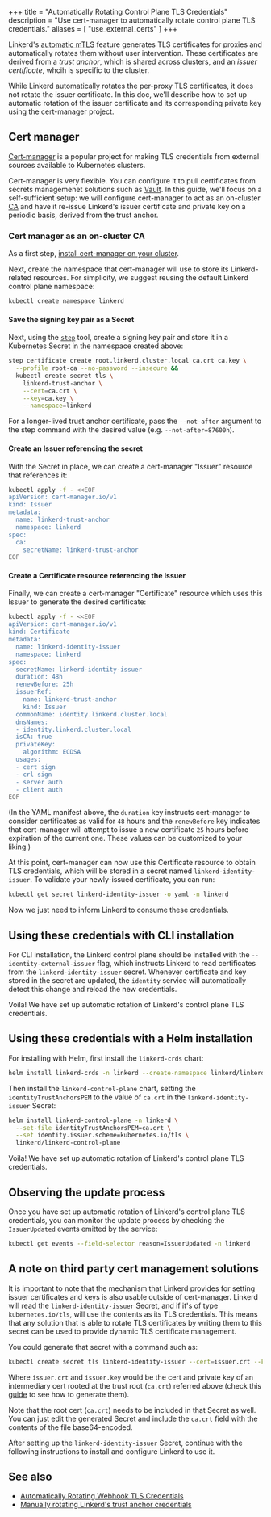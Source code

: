 +++
title = "Automatically Rotating Control Plane TLS Credentials"
description = "Use cert-manager to automatically rotate control plane TLS credentials."
aliases = [ "use_external_certs" ]
+++

Linkerd's [automatic mTLS](../../features/automatic-mtls/) feature generates TLS
certificates for proxies and automatically rotates them without user
intervention. These certificates are derived from a *trust anchor*, which is
shared across clusters, and an *issuer certificate*, whcih is specific to the
cluster.

While Linkerd automatically rotates the per-proxy TLS certificates, it does not
rotate the issuer certificate. In this doc, we'll describe how to set up
automatic rotation of the issuer certificate and its corresponding private key
using the cert-manager project.

## Cert manager

[Cert-manager](https://github.com/jetstack/cert-manager) is a popular project
for making TLS credentials from external sources available to Kubernetes
clusters.

Cert-manager is very flexible. You can configure it to pull certificates from
secrets managemenet solutions such as [Vault](https://www.vaultproject.io).  In
this guide, we'll focus on a self-sufficient setup: we will configure
cert-manager to act as an on-cluster
[CA](https://en.wikipedia.org/wiki/Certificate_authority) and have it re-issue
Linkerd's issuer certificate and private key on a periodic basis, derived from
the trust anchor.

### Cert manager as an on-cluster CA

As a first step, [install cert-manager on your
cluster](https://cert-manager.io/docs/installation/).

Next, create the namespace that cert-manager will use to store its
Linkerd-related resources. For simplicity, we suggest reusing the default
Linkerd control plane namespace:

```bash
kubectl create namespace linkerd
```

#### Save the signing key pair as a Secret

Next, using the [`step`](https://smallstep.com/cli/) tool, create a signing key
pair and store it in a Kubernetes Secret in the namespace created above:

```bash
step certificate create root.linkerd.cluster.local ca.crt ca.key \
  --profile root-ca --no-password --insecure &&
  kubectl create secret tls \
    linkerd-trust-anchor \
    --cert=ca.crt \
    --key=ca.key \
    --namespace=linkerd
```

For a longer-lived trust anchor certificate, pass the `--not-after` argument
to the step command with the desired value (e.g. `--not-after=87600h`).

#### Create an Issuer referencing the secret

With the Secret in place, we can create a cert-manager "Issuer" resource that
references it:

```bash
kubectl apply -f - <<EOF
apiVersion: cert-manager.io/v1
kind: Issuer
metadata:
  name: linkerd-trust-anchor
  namespace: linkerd
spec:
  ca:
    secretName: linkerd-trust-anchor
EOF
```

#### Create a Certificate resource referencing the Issuer

Finally, we can create a cert-manager "Certificate" resource which uses this
Issuer to generate the desired certificate:

```bash
kubectl apply -f - <<EOF
apiVersion: cert-manager.io/v1
kind: Certificate
metadata:
  name: linkerd-identity-issuer
  namespace: linkerd
spec:
  secretName: linkerd-identity-issuer
  duration: 48h
  renewBefore: 25h
  issuerRef:
    name: linkerd-trust-anchor
    kind: Issuer
  commonName: identity.linkerd.cluster.local
  dnsNames:
  - identity.linkerd.cluster.local
  isCA: true
  privateKey:
    algorithm: ECDSA
  usages:
  - cert sign
  - crl sign
  - server auth
  - client auth
EOF
```

(In the YAML manifest above, the `duration` key instructs cert-manager to
consider certificates as valid for `48` hours and the `renewBefore` key indicates
that cert-manager will attempt to issue a new certificate `25` hours before
expiration of the current one. These values can be customized to your liking.)

At this point, cert-manager can now use this Certificate resource to obtain TLS
credentials, which will be stored in a secret named `linkerd-identity-issuer`.
To validate your newly-issued certificate, you can run:

```bash
kubectl get secret linkerd-identity-issuer -o yaml -n linkerd
```

Now we just need to inform Linkerd to consume these credentials.

## Using these credentials with CLI installation

For CLI installation, the Linkerd control plane should be installed with the
`--identity-external-issuer` flag, which instructs Linkerd to read certificates
from the `linkerd-identity-issuer` secret. Whenever certificate and key stored
in the secret are updated, the `identity` service will automatically detect
this change and reload the new credentials.

Voila! We have set up automatic rotation of Linkerd's control plane TLS
credentials.

## Using these credentials with a Helm installation

For installing with Helm, first install the `linkerd-crds` chart:

```bash
helm install linkerd-crds -n linkerd --create-namespace linkerd/linkerd-crds
```

Then install the `linkerd-control-plane` chart, setting the
`identityTrustAnchorsPEM` to the value of `ca.crt` in the
`linkerd-identity-issuer` Secret:

```bash
helm install linkerd-control-plane -n linkerd \
  --set-file identityTrustAnchorsPEM=ca.crt \
  --set identity.issuer.scheme=kubernetes.io/tls \
  linkerd/linkerd-control-plane
```

Voila! We have set up automatic rotation of Linkerd's control plane TLS
credentials.

## Observing the update process

Once you have set up automatic rotation of Linkerd's control plane TLS
credentials, you can monitor the update process by checking the `IssuerUpdated`
events emitted by the service:

```bash
kubectl get events --field-selector reason=IssuerUpdated -n linkerd
```

## A note on third party cert management solutions

It is important to note that the mechanism that Linkerd provides for setting
issuer certificates and keys is also usable outside of cert-manager. Linkerd
will read the `linkerd-identity-issuer` Secret, and if it's of type
`kubernetes.io/tls`, will use the contents as its TLS credentials. This means
that any solution that is able to rotate TLS certificates by writing them to
this secret can be used to provide dynamic TLS certificate management.

You could generate that secret with a command such as:

```bash
kubectl create secret tls linkerd-identity-issuer --cert=issuer.crt --key=issuer.key --namespace=linkerd
```

Where `issuer.crt` and `issuer.key` would be the cert and private key of an
intermediary cert rooted at the trust root (`ca.crt`) referred above (check this
[guide](../generate-certificates/) to see how to generate them).

Note that the root cert (`ca.crt`) needs to be included in that Secret as well.
You can just edit the generated Secret and include the `ca.crt` field with the
contents of the file base64-encoded.

After setting up the `linkerd-identity-issuer` Secret, continue with the
following instructions to install and configure Linkerd to use it.

## See also

* [Automatically Rotating Webhook TLS Credentials](../automatically-rotating-webhook-tls-credentials/)
* [Manually rotating Linkerd's trust anchor credentials](../manually-rotating-control-plane-tls-credentials/)
